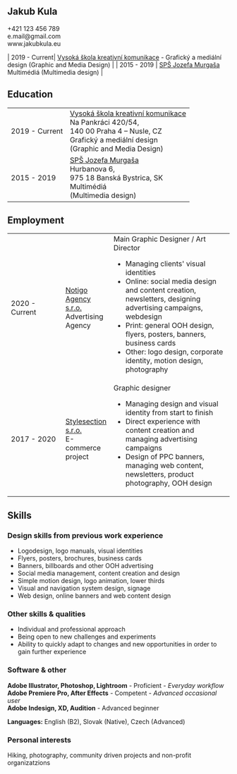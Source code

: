 <h2 class="subtitle">Jakub Kula</h2>
+421 123 456 789 <br>
e.mail@gmail.com <br>
www.jakubkula.eu

| 2019 - Current| [Vysoká škola kreativní komunikace](www.vskk.cz) - Grafický a mediální design (Graphic and Media Design) |
| 2015 - 2019   | [SPŠ Jozefa Murgaša](www.vskk.cz) Multimédiá (Multimedia design) |

<h2 class="subtitle">Education</h2>
            <table class="education">
                <tr>
                    <td class="date">2019 - Current</td>
                    <td><a class="vskk" href="http://www.vskk.cz">Vysoká škola kreativní komunikace </a><br> <span class="light">Na Pankráci 420/54, <br>
                        140 00 Praha 4 – Nusle, CZ</span><br>Grafický a mediální design <br> (Graphic and Media Design)</td>
                </tr>
                <tr>
                    <td class="date">2015 - 2019</td>
                    <td><a class="spsjm" href="https://www.spsjm.sk">SPŠ Jozefa Murgaša </a><br><span class="light">Hurbanova 6, <br>
                        975 18 Banská Bystrica, SK</span><br>Multimédiá <br> (Multimedia design)</td>
                </tr>
            </table>
            <h2 class="subtitle">Employment</h2>
            <table>
                <tr>
                    <td style="width: 25%; class="date">2020 - Current</td>
                    <td><a class="notigo" href="https://www.notigo.cz">Notigo Agency s.r.o.</a><br><span class="light">Advertising Agency</span></td>
                            <td>Main Graphic Designer / Art Director<br><span class="light">
                        <ul>
                            <li>Managing clients' visual identities</li>
                            <li>Online: social media design and content creation, newsletters, designing advertising campaigns, webdesign</li>
                            <li>Print: general OOH design, flyers, posters, banners, business cards </li>
                            <li>Other: logo design, corporate identity, motion design, photography</li>
                        </ul>
                    </span></td>
                </tr>
                <tr>
                    <td style="width: 25%; class="date">2017 - 2020</td>
                    <td><a class="section" href="https:/www.style-shop.cz">Stylesection s.r.o.</a><br><span class="light">E-commerce project</span></td>
                    <td style="width: 55%;">Graphic designer<br><span class="light">
                        <ul>
                            <li>Managing design and visual identity from start to finish</li>
                            <li>Direct experience with content creation and managing advertising campaigns</li>
                            <li>Design of PPC banners, managing web content, newsletters, product photography, OOH design</li>
                        </ul>
                    </span></td></td>
                </tr>
            </table>
            
<h2 class="subtitle">Skills</h2>

<h3> Design skills from previous work experience  </h3>

<ul>
            <li>Logodesign, logo manuals, visual identities</li>
            <li>Flyers, posters, brochures, business cards </li>
            <li>Banners, billboards and other OOH advertising</li>
            <li>Social media management, content creation and design</li>
            <li>Simple motion design, logo animation, lower thirds</li>
            <li>Visual and navigation system design, signage</li>
            <li>Web design, online banners and web content design</li>
</ul>

<h3> Other skills & qualities </h3>

<ul>
            <li>Individual and professional approach</li>
            <li>Being open to new challenges and experiments</li>
            <li>Ability to quickly adapt to changes and new opportunities in order to gain further experience</li>
</ul>

<h3> Software & other </h3>

**Adobe Illustrator, Photoshop, Lightroom** - Proficient - *Everyday workflow* <br>
**Adobe Premiere Pro, After Effects** - Competent - *Advanced occasional user*<br>
**Adobe Indesign, XD, Audition** - Advanced beginner

**Languages:** English (B2), Slovak (Native), Czech (Advanced)

<h3> Personal interests </h3>

Hiking, photography, community driven projects and non-profit organizatzions
